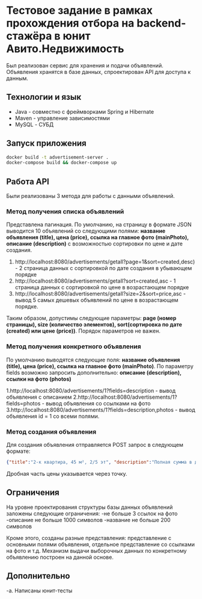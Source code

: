 #  Тестовое задание в рамках прохождения отбора на backend-стажёра в юнит Авито.Недвижимость

   Был реализован сервис для хранения и подачи объявлений. Объявления хранятся в базе данных, 
спроектирован API для доступа к данным.

## Технологии и язык

* Java  - совместно с фреймворками Spring и Hibernate
* Maven - управление зависимостями
* MySQL - СУБД

## Запуск приложения
```bash
docker build -t advertisement-server .
docker-compose build && docker-compose up
```


## Работа API

Были реализованы 3 метода для работы с данными объявлений.

### Метод получения списка объявлений

Представлена пагинация. По умолчанию, на страницу в формате JSON выводится 10 объявлений со следующими полями: **название объявления (title), цена (price), ссылка на главное фото (mainPhoto), описание (description)** с возможностью сортировки по цене и дате создания.


 1. http://localhost:8080/advertisements/getall?page=1&sort=created,desc)  - 2 страница данных с сортировкой по дате создания в убывающем порядке
 2. http://localhost:8080/advertisements/getall?sort=created,asc         - 1 страница данных с сортировкой по цене в возрастающем порядке
 3. http://localhost:8080/advertisements/getall?size=2&sort=price,asc    - вывод 5 самых дешевых объявлений по цене в возрастающем порядке.

Таким образом, допустимы следующие параметры: **page (номер страницы), size (количество элементов), sort(сортировка по дате (created) или цене (price))**. Порядок параметров не важен. 

### Метод получения конкретного объявления

По умолчанию выводятся следующие поля: **название объявления (title), цена (price), ссылка на главное фото (mainPhoto)**. По параметру fields возможно запросить дополнительно: **описание (description), ссылки на фото (photos)**

 1.http://localhost:8080/advertisements/1?fields=description  - вывод объявления с описанием
 2.http://localhost:8080/advertisements/1?fields=photos       - вывод объявления со ссылками на фото
 3.http://localhost:8080/advertisements/1?fields=description,photos            - вывод объявления id = 1 со всеми полями.

### Метод создания объявления

Для создания объявления отправляется POST запрос в следующем формате: 
```json
{"title":"2-к квартира, 45 м², 2/5 эт", "description":"Полная сумма в договоре. Два взрослых собственника. Звоните, отвечу на все интересующие вопросы, покажу оперативно. Евгения.", "photos": ["https://42.img.avito.st/640x480/8003064942.jpg", "https://53.img.avito.st/640x480/8003067553.jpg", "https://75.img.avito.st/640x480/8003067575.jpg"], "price": 8300.534}
```
Дробная часть цены указывается через точку.

## Ограничения

На уровне проектирования структуры базы данных объявлений заложены следующие ограничения:
-не больше 3 ссылок на фото
-описание не больше 1000 символов 
-название не больше 200 символов

Кроме этого, созданы разные представления: представление с основными полями объявления, отдельное представление со ссылками на фото и т.д. Механизм выдачи выборочных данных по конкретному объявлению построен на данной основе.

## Дополнительно
-a. Написаны юнит-тесты


